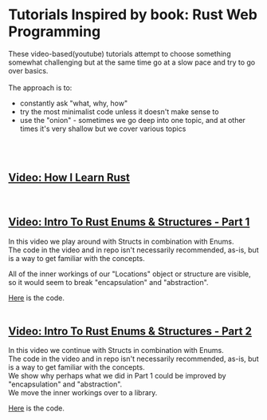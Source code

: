 # Tutorials Inspired by book: Rust Web Programming

These video-based(youtube) tutorials attempt to choose something somewhat challenging but at the same time go at a slow pace and try to go over basics.  
<br/>
The approach is to:
- constantly ask "what, why, how"
- try the most minimalist code unless it doesn't make sense to
- use the "onion" - sometimes we go deep into one topic, and at other times it's very shallow but we cover various topics  
<br/>  
<br/>  


## [Video: How I Learn Rust](https://www.youtube.com/watch?v=zTe-8WwR4Xc&list=PLNKa8O7lX-w5OCsqlXnfS-mhrzvyhzU0u&index=1)  
<br/>  

## [Video: Intro To Rust Enums & Structures - Part 1](https://www.youtube.com/watch?v=9xqIYsXjBAI&list=PLNKa8O7lX-w6ZW4Y7_CoQc6PEAcXxqLsI&index=4)  
In this video we play around with Structs in combination with Enums.  
The code in the video and in repo isn't necessarily recommended, as-is, but is a way to get familiar with the concepts.  
  
All of the inner workings of our "Locations" object or structure are visible, so it would seem to break "encapsulation" and "abstraction".  
  
[Here](https://github.com/elicorrales/book-rust-web-programming-tutorials-play-1-num-1/blob/main/README.md) is the code.  
<br/>
  

## [Video: Intro To Rust Enums & Structures - Part 2]()  
In this video we continue with Structs in combination with Enums.  
The code in the video and in repo isn't necessarily recommended, as-is, but is a way to get familiar with the concepts.  
We show why perhaps what we did in Part 1 could be improved by "encapsulation" and "abstraction".    
We move the inner workings over to a library.  
  
[Here](https://github.com/elicorrales/book-rust-web-programming-tutorials-play-1-num-2/blob/main/README.md) is the code.  
<br/>
  
